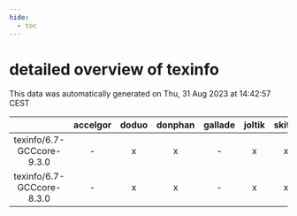 ```yaml
---
hide:
  - toc
---
```


detailed overview of texinfo
============================


This data was automatically generated on Thu, 31 Aug 2023 at 14:42:57 CEST  

| |accelgor|doduo|donphan|gallade|joltik|skitty|swalot|victini|
| :---: | :---: | :---: | :---: | :---: | :---: | :---: | :---: | :---: |
|texinfo/6.7-GCCcore-9.3.0|-|x|x|-|x|x|x|x|
|texinfo/6.7-GCCcore-8.3.0|-|x|x|-|x|x|x|x|
